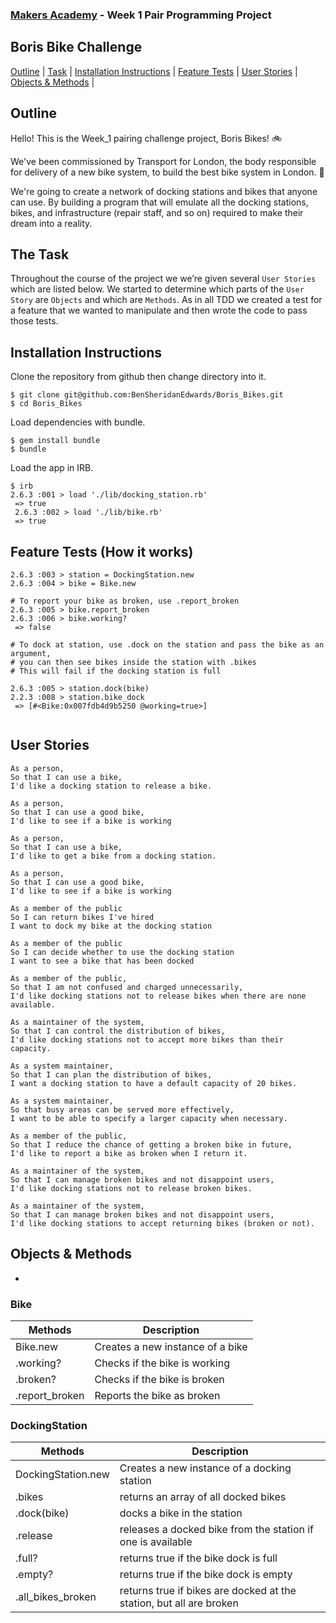
### [Makers Academy](http://www.makersacademy.com) - Week 1 Pair Programming Project

Boris Bike Challenge 
-

[Outline](#Outline) | [Task](#Task) | [Installation Instructions](#Installation) | [Feature Tests](#Feature_Tests) | [User Stories](#Story) | [Objects & Methods](#Methods) |


## <a name="Outline">Outline</a>
 
Hello! This is the Week_1 pairing challenge project, Boris Bikes! 🚲

We've been commissioned by Transport for London, the body responsible for delivery of a new bike system, to build the best bike system in London. 🚀

We're going to create a network of docking stations and bikes that anyone can use. By building a program that will emulate all the docking stations, bikes, and infrastructure (repair staff, and so on) required to make their dream into a reality.

## <a name="Task">The Task</a>
Throughout the course of the project we we’re given several `User Stories` which are listed below. We started to determine which parts of the `User Story` are `Objects` and which are `Methods`. As in all TDD we created a test for a feature that we wanted to manipulate and then wrote the code to pass those tests.

## <a name="Installation">Installation Instructions</a>

Clone the repository from github then change directory into it.

```
$ git clone git@github.com:BenSheridanEdwards/Boris_Bikes.git
$ cd Boris_Bikes
```
Load dependencies with bundle.
```
$ gem install bundle
$ bundle
```

Load the app in IRB.
```
$ irb
2.6.3 :001 > load './lib/docking_station.rb'
 => true
 2.6.3 :002 > load './lib/bike.rb'
 => true
```

## <a name="Feature_Tests">Feature Tests (How it works)</a>

```
2.6.3 :003 > station = DockingStation.new
2.6.3 :004 > bike = Bike.new

# To report your bike as broken, use .report_broken
2.6.3 :005 > bike.report_broken
2.6.3 :006 > bike.working?
 => false

# To dock at station, use .dock on the station and pass the bike as an argument,
# you can then see bikes inside the station with .bikes
# This will fail if the docking station is full

2.6.3 :005 > station.dock(bike)
2.2.3 :008 > station.bike_dock
 => [#<Bike:0x007fdb4d9b5250 @working=true>]


```

## <a name="Story">User Stories</a>

```
As a person,
So that I can use a bike,
I'd like a docking station to release a bike.

As a person,
So that I can use a good bike,
I'd like to see if a bike is working

As a person,
So that I can use a bike,
I'd like to get a bike from a docking station.

As a person,
So that I can use a good bike,
I'd like to see if a bike is working

As a member of the public
So I can return bikes I've hired
I want to dock my bike at the docking station

As a member of the public
So I can decide whether to use the docking station
I want to see a bike that has been docked

As a member of the public,
So that I am not confused and charged unnecessarily,
I'd like docking stations not to release bikes when there are none available.

As a maintainer of the system,
So that I can control the distribution of bikes,
I'd like docking stations not to accept more bikes than their capacity.

As a system maintainer,
So that I can plan the distribution of bikes,
I want a docking station to have a default capacity of 20 bikes.

As a system maintainer,
So that busy areas can be served more effectively,
I want to be able to specify a larger capacity when necessary.

As a member of the public,
So that I reduce the chance of getting a broken bike in future,
I'd like to report a bike as broken when I return it.

As a maintainer of the system,
So that I can manage broken bikes and not disappoint users,
I'd like docking stations not to release broken bikes.

As a maintainer of the system,
So that I can manage broken bikes and not disappoint users,
I'd like docking stations to accept returning bikes (broken or not).
```


## <a name="Methods">Objects & Methods</a>
-


### Bike


| Methods        | Description                                            |
|----------------|--------------------------------------------------------|
| Bike.new       | Creates a new instance of a bike                       |
| .working?      | Checks if the bike is working                          |
| .broken?       | Checks if the bike is broken                           |
| .report_broken | Reports the bike as broken                             |
  




### DockingStation


| Methods            | Description                                                                     |
|--------------------|---------------------------------------------------------------------------------|
| DockingStation.new | Creates a new instance of a docking station                                     |
| .bikes             | returns an array of all docked bikes                                            |
| .dock(bike)        | docks a bike in the station                                                     |
| .release           | releases a docked bike from the station if one is available                     |
| .full?             | returns true if the bike dock is full                                           |
| .empty?            | returns true if the bike dock is empty                                          |
| .all_bikes_broken  | returns true if bikes are docked at the station, but all are broken             |



